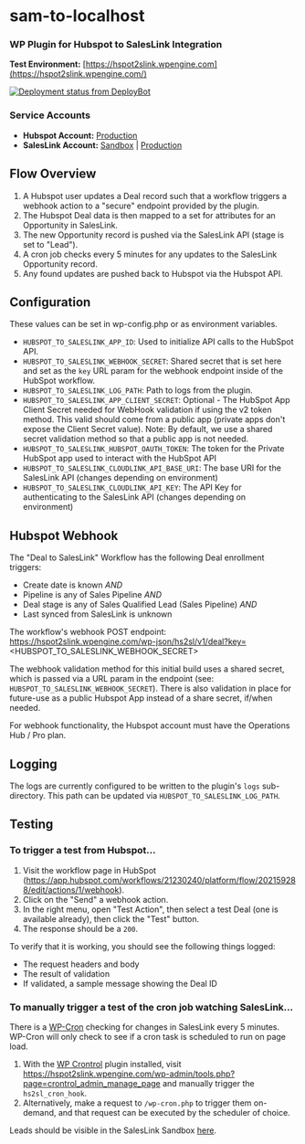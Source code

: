 # sam-to-localhost

### WP Plugin for Hubspot to SalesLink Integration

__Test Environment:__ [https://hspot2slink.wpengine.com](https://hspot2slink.wpengine.com/)

[![Deployment status from DeployBot](https://ssi.deploybot.com/badge/23779030075075/202909.svg)](https://deploybot.com)

### Service Accounts

- __Hubspot Account:__ [Production](https://app.hubspot.com/workflows/21230240/platform/flow/202159288/edit)
- __SalesLink Account:__ [Sandbox](https://use.sandbox-cloudlink.uptake.com/hawthorne/myapplications/) | [Production](https://use.cloudlink.uptake.com/hawthorne)

## Flow Overview

1. A Hubspot user updates a Deal record such that a workflow triggers a webhook action to a "secure" endpoint provided by the plugin.
2. The Hubspot Deal data is then mapped to a set for attributes for an Opportunity in SalesLink.
3. The new Opportunity record is pushed via the SalesLink API (stage is set to "Lead").
4. A cron job checks every 5 minutes for any updates to the SalesLink Opportunity record.
5. Any found updates are pushed back to Hubspot via the Hubspot API.


## Configuration

These values can be set in wp-config.php or as environment variables.

- `HUBSPOT_TO_SALESLINK_APP_ID`: Used to initialize API calls to the HubSpot API.
- `HUBSPOT_TO_SALESLINK_WEBHOOK_SECRET`: Shared secret that is set here and set as the `key` URL param for the webhook endpoint inside of the HubSpot workflow.
- `HUBSPOT_TO_SALESLINK_LOG_PATH`: Path to logs from the plugin.
- `HUBSPOT_TO_SALESLINK_APP_CLIENT_SECRET`: Optional - The HubSpot App Client Secret needed for WebHook validation if using the v2 token method. This valid should come from a public app (private apps don't expose the Client Secret value).
  Note: By default, we use a shared secret validation method so that a public app is not needed.
- `HUBSPOT_TO_SALESLINK_HUBSPOT_OAUTH_TOKEN`: The token for the Private HubSpot app used to interact with the HubSpot API
- `HUBSPOT_TO_SALESLINK_CLOUDLINK_API_BASE_URI`: The base URI for the SalesLink API (changes depending on environment)
- `HUBSPOT_TO_SALESLINK_CLOUDLINK_API_KEY`: The API Key for authenticating to the SalesLink API (changes depending on environment)


## Hubspot Webhook

The "Deal to SalesLink" Workflow has the following Deal enrollment triggers:

- Create date is known _AND_
- Pipeline is any of Sales Pipeline _AND_
- Deal stage is any of Sales Qualified Lead (Sales Pipeline) _AND_
- Last synced from SalesLink is unknown

The workflow's webhook POST endpoint: https://hspot2slink.wpengine.com/wp-json/hs2sl/v1/deal?key=<HUBSPOT_TO_SALESLINK_WEBHOOK_SECRET>

The webhook validation method for this initial build uses a shared secret, which is passed via a URL param in the endpoint (see: `HUBSPOT_TO_SALESLINK_WEBHOOK_SECRET`). There is also validation in place for future-use as a public Hubspot App instead of a share secret, if/when needed.

For webhook functionality, the Hubspot account must have the Operations Hub / Pro plan.


## Logging

The logs are currently configured to be written to the plugin's `logs` sub-directory. This path can be updated via `HUBSPOT_TO_SALESLINK_LOG_PATH`.


## Testing

### To trigger a test from Hubspot...

1. Visit the workflow page in HubSpot (https://app.hubspot.com/workflows/21230240/platform/flow/202159288/edit/actions/1/webhook).
2. Click on the "Send" a webhook action.
3. In the right menu, open "Test Action", then select a test Deal (one is available already), then click the "Test" button.
4. The response should be a `200`.

To verify that it is working, you should see the following things logged:

- The request headers and body
- The result of validation
- If validated, a sample message showing the Deal ID

### To manually trigger a test of the cron job watching SalesLink...

There is a [WP-Cron](https://developer.wordpress.org/plugins/cron/) checking for changes in SalesLink every 5 minutes. WP-Cron will only check to see if a cron task is scheduled to run on page load.

1. With the [WP Crontrol](https://wordpress.org/plugins/wp-crontrol/) plugin installed, visit https://hspot2slink.wpengine.com/wp-admin/tools.php?page=crontrol_admin_manage_page and manually trigger the `hs2sl_cron_hook`. 
2. Alternatively, make a request to `/wp-cron.php` to trigger them on-demand, and that request can be executed by the scheduler of choice.

Leads should be visible in the SalesLink Sandbox [here](https://use.sandbox-cloudlink.uptake.com/hawthorne/SalesLink/Executive/modules/opportunity/reports/rpt_OppList_CreateDate.aspx?tabIdx=Source&monthId=0&yearId=0&ViewPoint=1&datefiltertype=2&createyear=2022&DivisionList=%25&RegionIdList=0&SourceGroupIdList=0&SourceIdList=0&CampaignIdList=0&SourceOriginIdList=0&ContactTypeIdList=0&BaseModelIdList=%25&blnOnlyWinningBidders=0&SalesRepIdList=0&BranchNoList=%25&FamilyIdList=0&DateSearchId=1&IndustryGroupIdList=0&IndustryCodeIdList=%25&OppEquipStatus=1%7C@%5e1%7CN%5e1%7CU%5e2%7C@%5e2%7CN%5e2%7CU&ClassificationIdList=0&probabilityOfClosing=7&quoteStatus=1&opportunityType=15&BidOppId=3).


